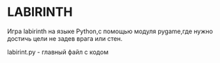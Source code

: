 # LABIRINTH
Игра labirinth на языке Python,с помощью модуля pygame,где нужно достичь цели не задев врага или стен.

labirint.py - главный файл с кодом

